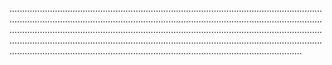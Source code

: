 ....................................................................................................................................................................................................................................................................................................................................................................................................................................................................................................................................................................................................................................
